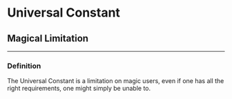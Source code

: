 # Universal Constant

## Magical Limitation

---

### Definition

The Universal Constant is a limitation on magic users, even if one has all the right requirements, one might simply be unable to.